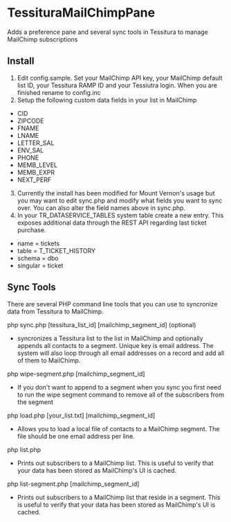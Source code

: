 # TessituraMailChimpPane
Adds a preference pane and several sync tools in Tessitura to manage MailChimp subscriptions

## Install
1. Edit config.sample.  Set your MailChimp API key, your MailChimp default list ID, your Tessitura RAMP ID and your Tessiutra login. When you are finished rename to config.inc
2. Setup the following custom data fields in your list in MailChimp
  - CID
  - ZIPCODE
  - FNAME
  - LNAME
  - LETTER_SAL
  - ENV_SAL
  - PHONE
  - MEMB_LEVEL
  - MEMB_EXPR
  - NEXT_PERF
3. Currently the install has been modified for Mount Vernon's usage but you may want to edit sync.php and modify what fields you want to sync over.  You can also alter the field names above in sync.php.
4. In your TR_DATASERVICE_TABLES system table create a new entry.  This exposes additional data through the REST API regarding last ticket purchase.
  - name = tickets
  - table = T_TICKET_HISTORY
  - schema = dbo
  - singular = ticket

## Sync Tools
There are several PHP command line tools that you can use to syncronize data from Tessitura to MailChimp.

php sync.php [tessitura_list_id] [mailchimp_segment_id] (optional)
- syncronizes a Tessitura list to the list in MailChimp and optionally appends all contacts to a segment.  Unique key is email address.  The system will also loop through all email addresses on a record and add all of them to MailChimp.

php wipe-segment.php [mailchimp_segment_id]
- If you don't want to append to a segment when you sync you first need to run the wipe segment command to remove all of the subscribers from the segment

php load.php [your_list.txt] [mailchimp_segment_id]
- Allows you to load a local file of contacts to a MailChimp segment.  The file should be one email address per line.

php list.php
- Prints out subscribers to a MailChimp list.  This is useful to verify that your data has been stored as MailChimp's UI is cached.

php list-segment.php [mailchimp_segment_id]
- Prints out subscribers to a MailChimp list that reside in a segment.  This is useful to verify that your data has been stored as MailChimp's UI is cached.
